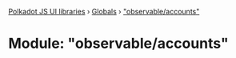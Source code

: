 [Polkadot JS UI libraries](../README.md) › [Globals](../globals.md) › ["observable/accounts"](_observable_accounts_.md)

# Module: "observable/accounts"


